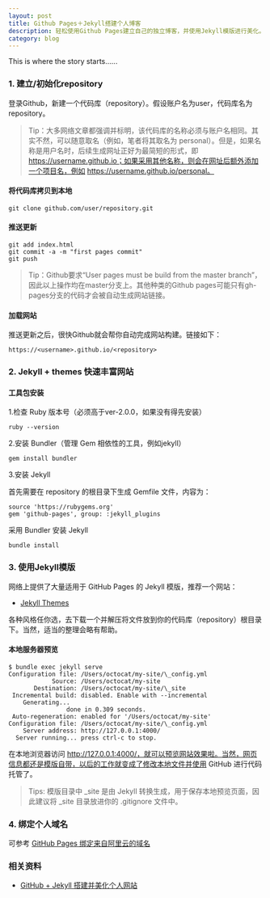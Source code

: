 ```yaml
---
layout: post
title: Github Pages＋Jekyll搭建个人博客
description: 轻松使用Github Pages建立自己的独立博客，并使用Jekyll模版进行美化。
category: blog
---
```


This is where the story starts......

### 1. 建立/初始化repository

登录Github，新建一个代码库（repository）。假设账户名为user，代码库名为repository。

> Tip：大多网络文章都强调并标明，该代码库的名称必须与账户名相同。其实不然，可以随意取名（例如，笔者将其取名为 personal）。但是，如果名称是用户名时，后续生成网址正好为最简短的形式，即 https://username.github.io；如果采用其他名称，则会在网址后额外添加一个项目名，例如 https://username.github.io/personal。

#### 将代码库拷贝到本地
```
git clone github.com/user/repository.git
```

#### 推送更新
```
git add index.html
git commit -a -m "first pages commit"
git push
```
> Tip：Github要求“User pages must be build from the master branch”，因此以上操作均在master分支上。其他种类的Github pages可能只有gh-pages分支的代码才会被自动生成网站链接。

#### 加载网站

推送更新之后，很快Github就会帮你自动完成网站构建。链接如下：

```
https://<username>.github.io/<repository>
```

### 2. Jekyll + themes 快速丰富网站

#### 工具包安装
1.检查 Ruby 版本号（必须高于ver-2.0.0，如果没有得先安装）

```
ruby --version
```

2.安装 Bundler（管理 Gem 相依性的工具，例如jekyll）

```
gem install bundler
```

3.安装 Jekyll

首先需要在 repository 的根目录下生成 Gemfile 文件，内容为：

```
source 'https://rubygems.org'
gem 'github-pages', group: :jekyll_plugins
```

采用 Bundler 安装 Jekyll

```
bundle install
```

### 3. 使用Jekyll模版

网络上提供了大量适用于 GitHub Pages 的 Jekyll 模版，推荐一个网站：

* [Jekyll Themes][1]

各种风格任你选，去下载一个并解压将文件放到你的代码库（repository）根目录下。当然，适当的整理会略有帮助。

#### 本地服务器预览

```
$ bundle exec jekyll serve
Configuration file: /Users/octocat/my-site/\_config.yml
            Source: /Users/octocat/my-site
       Destination: /Users/octocat/my-site/\_site
 Incremental build: disabled. Enable with --incremental
    Generating...
                done in 0.309 seconds.
 Auto-regeneration: enabled for '/Users/octocat/my-site'
Configuration file: /Users/octocat/my-site/\_config.yml
    Server address: http://127.0.0.1:4000/
  Server running... press ctrl-c to stop.
```
在本地浏览器访问 http://127.0.0.1:4000/，就可以预览网站效果啦。当然，网页信息都还是模版自带，以后的工作就变成了修改本地文件并使用 GitHub 进行代码托管了。

> Tips: 模版目录中 _site 是由 Jekyll 转换生成，用于保存本地预览页面，因此建议将 _site 目录放进你的 .gitignore 文件中。

### 4. 绑定个人域名
可参考 [GitHub Pages 绑定来自阿里云的域名][2]

### 相关资料
* [GitHub + Jekyll 搭建并美化个人网站][3]

[1]: http://jekyllthemes.org/
[2]: http://quantumman.me/blog/setting-up-a-domain-with-gitHub-pages.html
[3]: http://www.jianshu.com/p/85ca31174488


